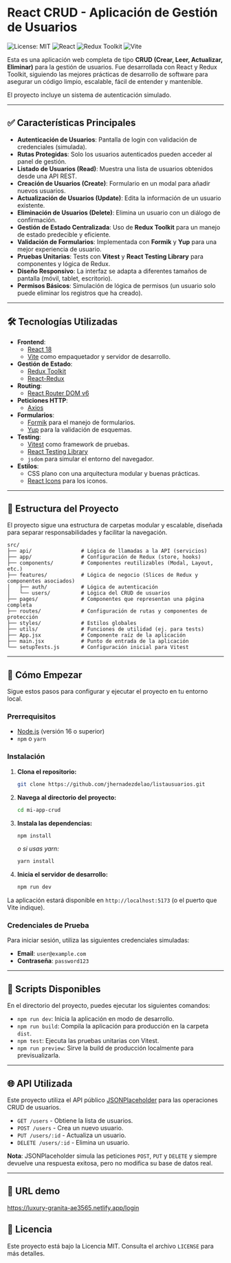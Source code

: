 # React CRUD - Aplicación de Gestión de Usuarios

![License: MIT](https://img.shields.io/badge/License-MIT-blue.svg)
![React](https://img.shields.io/badge/React-18.2.0-blue?logo=react)
![Redux Toolkit](https://img.shields.io/badge/Redux_Toolkit-1.9.5-764ABC?logo=redux)
![Vite](https://img.shields.io/badge/Vite-4.4.5-646CFF?logo=vite)

Esta es una aplicación web completa de tipo **CRUD (Crear, Leer, Actualizar, Eliminar)** para la gestión de usuarios. Fue desarrollada con React y Redux Toolkit, siguiendo las mejores prácticas de desarrollo de software para asegurar un código limpio, escalable, fácil de entender y mantenible.

El proyecto incluye un sistema de autenticación simulado.

---

## ✅ Características Principales

- **Autenticación de Usuarios**: Pantalla de login con validación de credenciales (simulada).
- **Rutas Protegidas**: Solo los usuarios autenticados pueden acceder al panel de gestión.
- **Listado de Usuarios (Read)**: Muestra una lista de usuarios obtenidos desde una API REST.
- **Creación de Usuarios (Create)**: Formulario en un modal para añadir nuevos usuarios.
- **Actualización de Usuarios (Update)**: Edita la información de un usuario existente.
- **Eliminación de Usuarios (Delete)**: Elimina un usuario con un diálogo de confirmación.
- **Gestión de Estado Centralizada**: Uso de **Redux Toolkit** para un manejo de estado predecible y eficiente.
- **Validación de Formularios**: Implementada con **Formik** y **Yup** para una mejor experiencia de usuario.
- **Pruebas Unitarias**: Tests con **Vitest** y **React Testing Library** para componentes y lógica de Redux.
- **Diseño Responsivo**: La interfaz se adapta a diferentes tamaños de pantalla (móvil, tablet, escritorio).
- **Permisos Básicos**: Simulación de lógica de permisos (un usuario solo puede eliminar los registros que ha creado).

---

## 🛠️ Tecnologías Utilizadas

- **Frontend**:
  - [React 18](https://reactjs.org/)
  - [Vite](https://vitejs.dev/) como empaquetador y servidor de desarrollo.
- **Gestión de Estado**:
  - [Redux Toolkit](https://redux-toolkit.js.org/)
  - [React-Redux](https://react-redux.js.org/)
- **Routing**:
  - [React Router DOM v6](https://reactrouter.com/)
- **Peticiones HTTP**:
  - [Axios](https://axios-http.com/)
- **Formularios**:
  - [Formik](https://formik.org/) para el manejo de formularios.
  - [Yup](https://github.com/jquense/yup) para la validación de esquemas.
- **Testing**:
  - [Vitest](https://vitest.dev/) como framework de pruebas.
  - [React Testing Library](https://testing-library.com/docs/react-testing-library/intro/)
  - `jsdom` para simular el entorno del navegador.
- **Estilos**:
  - CSS plano con una arquitectura modular y buenas prácticas.
  - [React Icons](https://react-icons.github.io/react-icons/) para los iconos.

---

## 📂 Estructura del Proyecto

El proyecto sigue una estructura de carpetas modular y escalable, diseñada para separar responsabilidades y facilitar la navegación.

```
src/
├── api/                # Lógica de llamadas a la API (servicios)
├── app/                # Configuración de Redux (store, hooks)
├── components/         # Componentes reutilizables (Modal, Layout, etc.)
├── features/           # Lógica de negocio (Slices de Redux y componentes asociados)
│   ├── auth/           # Lógica de autenticación
│   └── users/          # Lógica del CRUD de usuarios
├── pages/              # Componentes que representan una página completa
├── routes/             # Configuración de rutas y componentes de protección
├── styles/             # Estilos globales
├── utils/              # Funciones de utilidad (ej. para tests)
├── App.jsx             # Componente raíz de la aplicación
├── main.jsx            # Punto de entrada de la aplicación
└── setupTests.js       # Configuración inicial para Vitest
```

---

## 🚀 Cómo Empezar

Sigue estos pasos para configurar y ejecutar el proyecto en tu entorno local.

### Prerrequisitos

- [Node.js](https://nodejs.org/) (versión 16 o superior)
- `npm` o `yarn`

### Instalación

1.  **Clona el repositorio:**

    ```bash
    git clone https://github.com/jhernadezdelao/listausuarios.git
    ```

2.  **Navega al directorio del proyecto:**

    ```bash
    cd mi-app-crud
    ```

3.  **Instala las dependencias:**

    ```bash
    npm install
    ```

    _o si usas yarn:_

    ```bash
    yarn install
    ```

4.  **Inicia el servidor de desarrollo:**
    ```bash
    npm run dev
    ```

La aplicación estará disponible en `http://localhost:5173` (o el puerto que Vite indique).

### Credenciales de Prueba

Para iniciar sesión, utiliza las siguientes credenciales simuladas:

- **Email**: `user@example.com`
- **Contraseña**: `password123`

---

## 📜 Scripts Disponibles

En el directorio del proyecto, puedes ejecutar los siguientes comandos:

- `npm run dev`: Inicia la aplicación en modo de desarrollo.
- `npm run build`: Compila la aplicación para producción en la carpeta `dist`.
- `npm test`: Ejecuta las pruebas unitarias con Vitest.
- `npm run preview`: Sirve la build de producción localmente para previsualizarla.

---

## 🌐 API Utilizada

Este proyecto utiliza el API público [JSONPlaceholder](https://jsonplaceholder.typicode.com/) para las operaciones CRUD de usuarios.

- `GET /users` - Obtiene la lista de usuarios.
- `POST /users` - Crea un nuevo usuario.
- `PUT /users/:id` - Actualiza un usuario.
- `DELETE /users/:id` - Elimina un usuario.

**Nota**: JSONPlaceholder simula las peticiones `POST`, `PUT` y `DELETE` y siempre devuelve una respuesta exitosa, pero no modifica su base de datos real.

---

## 📄 URL demo

https://luxury-granita-ae3565.netlify.app/login

## 📄 Licencia

Este proyecto está bajo la Licencia MIT. Consulta el archivo `LICENSE` para más detalles.
